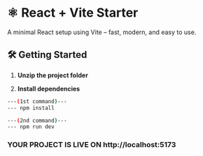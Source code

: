 # ⚛️ React + Vite Starter

A minimal React setup using Vite – fast, modern, and easy to use.

## 🛠️ Getting Started

1. **Unzip the project folder**

2. **Install dependencies**

```bash
---(1st command)---
--- npm install
```

```bash
---(2nd command)---
--- npm run dev
```

### YOUR PROJECT IS LIVE ON http://localhost:5173
